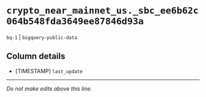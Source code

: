 # `crypto_near_mainnet_us._sbc_ee6b62c064b548fda3649ee87846d93a`
`bq-1` | `bigquery-public-data`

## Column details
* [TIMESTAMP] `last_update`

-------------------------------------------------------------------------------
*Do not make edits above this line.*
